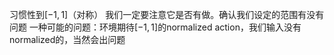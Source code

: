 习惯性到$[-1,1]$（对称）
我们一定要注意它是否有做。确认我们设定的范围有没有问题
一种可能的问题：环境期待$[-1,1]$的normalized action，我们输入没有normalized的，当然会出问题